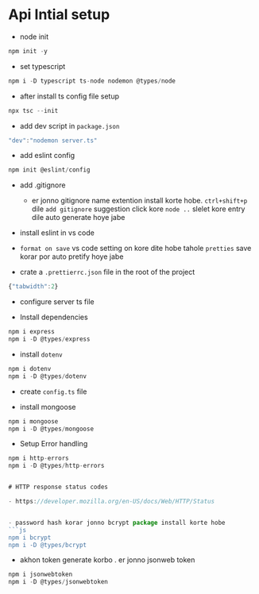 # Api Intial setup


- node init 
```js
npm init -y
```

- set typescript 
```js
npm i -D typescript ts-node nodemon @types/node
```

- after install ts config file setup
```js
npx tsc --init
```

- add dev script in `package.json`
```js
"dev":"nodemon server.ts"
```

- add eslint config
```js
npm init @eslint/config
```

- add .gitignore
  - er jonno gitignore name extention install korte hobe. `ctrl+shift+p` dile `add gitignore` suggestion click kore `node ..` slelet kore entry dile auto generate hoye jabe

- install eslint in vs code

- `format on save` vs code setting on kore dite hobe tahole `pretties` save korar por auto pretify hoye jabe


- crate a `.prettierrc.json` file in the root of the project 
```js
{"tabwidth":2}
```

- configure server ts file


- Install dependencies 
```js
npm i express 
npm i -D @types/express
```

- install `dotenv` 
```js
npm i dotenv
npm i -D @types/dotenv
```

- create `config.ts` file

- install mongoose 
```js
npm i mongoose
npm i -D @types/mongoose
```


- Setup Error handling 
```js
npm i http-errors
npm i -D @types/http-errors


# HTTP response status codes

- https://developer.mozilla.org/en-US/docs/Web/HTTP/Status


- password hash korar jonno bcrypt package install korte hobe
```js
npm i bcrypt
npm i -D @types/bcrypt
```

- akhon token generate  korbo . er jonno jsonweb token 
```js
npm i jsonwebtoken
npm i -D @types/jsonwebtoken
```

